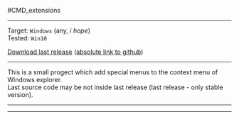 #CMD_extensions
***
Target:	`Windows` (any, _i hope_)\
Tested:	`Win10`

[Download last release](/../../raw/master/CMD_extensions_release.exe) ([absolute link to github](https://github.com/mostovsky/-CMD_extensions-/raw/master/CMD_extensions_release.exe))
***
This is a small progect which add special menus to the context menu of Windows explorer.\
Last source code may be not inside last release (last release - only stable version).

***
***
